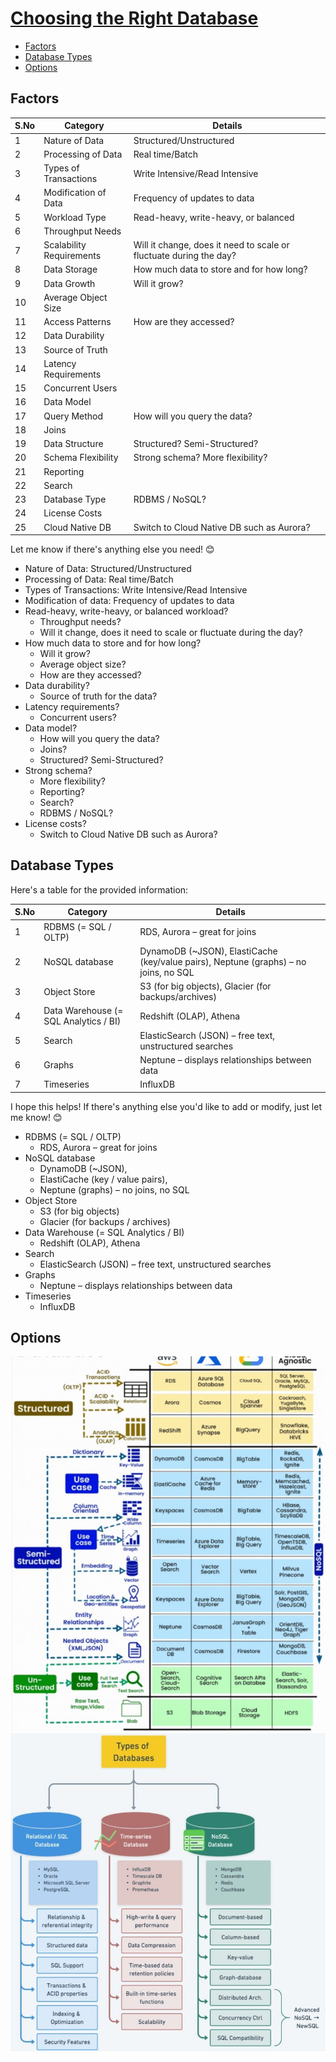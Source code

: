 # [Choosing the Right Database](StorageOptions.pdf)
- [Factors](#factors)
- [Database Types](#database-types)
- [Options](#options)
## Factors

| **S.No** | **Category**                  | **Details**                                  |
|----------|-------------------------------|----------------------------------------------|
| 1        | Nature of Data                | Structured/Unstructured                      |
| 2        | Processing of Data            | Real time/Batch                              |
| 3        | Types of Transactions         | Write Intensive/Read Intensive               |
| 4        | Modification of Data          | Frequency of updates to data                 |
| 5        | Workload Type                 | Read-heavy, write-heavy, or balanced         |
| 6        | Throughput Needs              |                                              |
| 7        | Scalability Requirements      | Will it change, does it need to scale or fluctuate during the day? |
| 8        | Data Storage                  | How much data to store and for how long?     |
| 9        | Data Growth                   | Will it grow?                                |
| 10       | Average Object Size           |                                              |
| 11       | Access Patterns               | How are they accessed?                       |
| 12       | Data Durability               |                                              |
| 13       | Source of Truth               |                                              |
| 14       | Latency Requirements          |                                              |
| 15       | Concurrent Users              |                                              |
| 16       | Data Model                    |                                              |
| 17       | Query Method                  | How will you query the data?                 |
| 18       | Joins                         |                                              |
| 19       | Data Structure                | Structured? Semi-Structured?                 |
| 20       | Schema Flexibility            | Strong schema? More flexibility?             |
| 21       | Reporting                     |                                              |
| 22       | Search                        |                                              |
| 23       | Database Type                 | RDBMS / NoSQL?                               |
| 24       | License Costs                 |                                              |
| 25       | Cloud Native DB               | Switch to Cloud Native DB such as Aurora?    |

Let me know if there's anything else you need! 😊

- Nature of Data: Structured/Unstructured
- Processing of Data: Real time/Batch
- Types of Transactions: Write Intensive/Read Intensive
- Modification of data: Frequency of updates to data
- Read-heavy, write-heavy, or balanced workload? 
  - Throughput needs? 
  - Will it change, does it need to scale or fluctuate during the day?
- How much data to store and for how long? 
  - Will it grow? 
  - Average object size? 
  - How are they accessed?
- Data durability? 
  - Source of truth for the data?
- Latency requirements? 
  - Concurrent users?
- Data model? 
  - How will you query the data? 
  - Joins? 
  - Structured? Semi-Structured?
- Strong schema? 
  - More flexibility? 
  - Reporting? 
  - Search? 
  - RDBMS / NoSQL?
- License costs? 
  - Switch to Cloud Native DB such as Aurora?

## Database Types
Here's a table for the provided information:

| **S.No** | **Category**                  | **Details**                                                         |
|----------|-------------------------------|---------------------------------------------------------------------|
| 1        | RDBMS (= SQL / OLTP)          | RDS, Aurora – great for joins                                       |
| 2        | NoSQL database                | DynamoDB (~JSON), ElastiCache (key/value pairs), Neptune (graphs) – no joins, no SQL |
| 3        | Object Store                  | S3 (for big objects), Glacier (for backups/archives)                |
| 4        | Data Warehouse (= SQL Analytics / BI) | Redshift (OLAP), Athena                                             |
| 5        | Search                        | ElasticSearch (JSON) – free text, unstructured searches             |
| 6        | Graphs                        | Neptune – displays relationships between data                       |
| 7        | Timeseries                    | InfluxDB                                                            |

I hope this helps! If there's anything else you'd like to add or modify, just let me know! 😊

- RDBMS (= SQL / OLTP)
  - RDS, Aurora – great for joins
- NoSQL database
  - DynamoDB (~JSON), 
  - ElastiCache (key / value pairs), 
  - Neptune (graphs) – no joins, no SQL
- Object Store
  - S3 (for big objects)
  - Glacier (for backups / archives)
- Data Warehouse (= SQL Analytics / BI)
  - Redshift (OLAP), Athena
- Search
  - ElasticSearch (JSON) – free text, unstructured searches
- Graphs
  - Neptune – displays relationships between data
- Timeseries
  - InfluxDB
## Options
<img src="images/options.jpg">

<img src="images/options-2.jpg">
